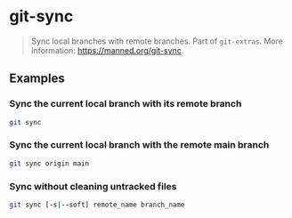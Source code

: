 # git-sync

> Sync local branches with remote branches. Part of `git-extras`. More information: <https://manned.org/git-sync>.

## Examples

### Sync the current local branch with its remote branch

```bash
git sync
```

### Sync the current local branch with the remote main branch

```bash
git sync origin main
```

### Sync without cleaning untracked files

```bash
git sync [-s|--soft] remote_name branch_name
```
